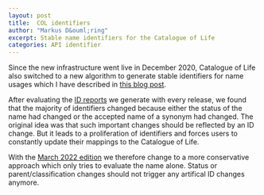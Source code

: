 ```yaml
---
layout: post
title:  COL identifiers
author: "Markus D&ouml;ring"
excerpt: Stable name identifiers for the Catalogue of Life
categories: API identifier
---
```


Since the new infrastructure went live in December 2020, Catalogue of Life also switched to a new algorithm to generate stable identifiers for name usages
which I have described in [this blog post](https://www.catalogueoflife.org/2021/04/14/stable-ids).

After evaluating the [ID reports](https://download.checklistbank.org/releases/3/76/unstable.txt) we generate with every release, we found that the majority of identifiers changed because 
either the status of the name had changed or the accepted name of a synonym had changed. 
The original idea was that such important changes should be reflected by an ID change.
But it leads to a proliferation of identifiers and forces users to constantly update their mappings to the Catalogue of Life.

With the [March 2022 edition](https://www.checklistbank.org/dataset/9812/release-metrics) we therefore change to a more conservative approach which only tries to evaluate the name alone. 
Status or parent/classification changes should not trigger any artifical ID changes anymore.
